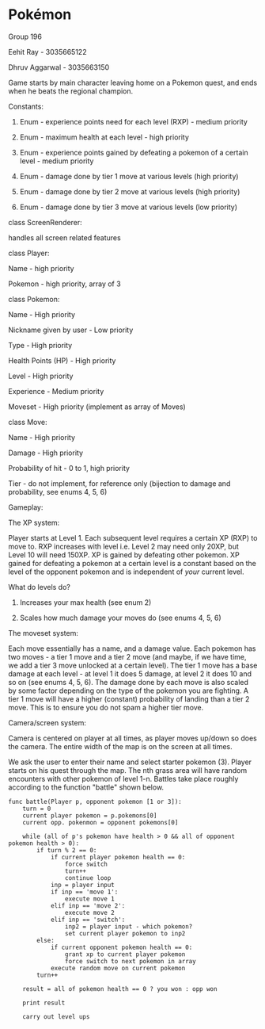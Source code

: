 # Pokémon

Group 196

Eehit Ray - 3035665122

Dhruv Aggarwal - 3035663150

Game starts by main character leaving home on a Pokemon quest, and ends when he beats the regional champion.

Constants:

1. Enum - experience points need for each level (RXP) - medium priority

2. Enum - maximum health at each level - high priority

3. Enum - experience points gained by defeating a pokemon of a certain level - medium priority

4. Enum - damage done by tier 1 move at various levels (high priority)

5. Enum - damage done by tier 2 move at various levels (high priority)

6. Enum - damage done by tier 3 move at various levels (low priority)

class ScreenRenderer:

handles all screen related features

class Player:

Name - high priority

Pokemon - high priority, array of 3

class Pokemon:

Name - High priority

Nickname given by user - Low priority

Type - High priority

Health Points (HP) - High priority

Level - High priority

Experience - Medium priority

Moveset - High priority (implement as array of Moves)

class Move:

Name - High priority

Damage - High priority

Probability of hit - 0 to 1, high priority

Tier - do not implement, for reference only (bijection to damage and probability, see enums 4, 5, 6)

Gameplay:

The XP system:

Player starts at Level 1. Each subsequent level requires a certain XP (RXP) to move to. RXP increases with level i.e. Level 2 may need only 20XP, but Level 10 will need 150XP. XP is gained by defeating other pokemon. XP gained for defeating a pokemon at a certain level is a constant based on the level of the opponent pokemon and is independent of *your* current level. 

What do levels do?

1. Increases your max health (see enum 2)

2. Scales how much damage your moves do (see enums 4, 5, 6)

The moveset system:

Each move essentially has a name, and a damage value. Each pokemon has two moves - a tier 1 move and a tier 2 move (and maybe, if we have time, we add a tier 3 move unlocked at a certain level). The tier 1 move has a base damage at each level - at level 1 it does 5 damage, at level 2 it does 10 and so on (see enums 4, 5, 6). The damage done by each move is also scaled by some factor depending on the type of the pokemon you are fighting. A tier 1 move will have a higher (constant) probability of landing than a tier 2 move. This is to ensure you do not spam a higher tier move.

Camera/screen system:

Camera is centered on player at all times, as player moves up/down so does the camera. The entire width of the map is on the screen at all times.

We ask the user to enter their name and select starter pokemon (3). Player starts on his quest through the map. The nth grass area will have random encounters with other pokemon of level 1-n. Battles take place roughly according to the function "battle" shown below.






	func battle(Player p, opponent pokemon [1 or 3]):
		turn = 0
		current player pokemon = p.pokemons[0]
		current opp. pokenmon = opponent pokemons[0]

		while (all of p's pokemon have health > 0 && all of opponent pokemon health > 0):
			if turn % 2 == 0:
				if current player pokemon health == 0:
					force switch
					turn++
					continue loop
				inp = player input
				if inp == 'move 1':
					execute move 1
				elif inp == 'move 2':
					execute move 2
				elif inp == 'switch':
					inp2 = player input - which pokemon?
					set current player pokemon to inp2
			else:
				if current opponent pokemon health == 0:
					grant xp to current player pokemon
					force switch to next pokemon in array
				execute random move on current pokemon
			turn++

		result = all of pokemon health == 0 ? you won : opp won

		print result

		carry out level ups
